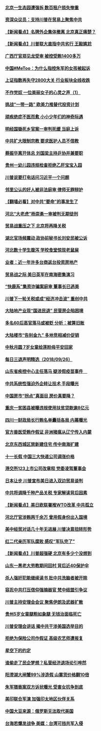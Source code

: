 #### [北京一生态园遭强拆 数百租户损失惨重](../pages/nsc413/n10746548.md) 

#### [资深众议员：支持川普在贸易上聚焦中共](../pages/nsc413/n10746473.md) 

#### [【新闻看点】名牌外企集体撤离 北京真正痛楚？](../pages/nsc413/n10746060.md) 

#### [【新闻看点】川普联大直指中共劣行 王毅尴尬](../pages/nsc413/n10746062.md) 

#### [广西厅官郑见龙受审 被控受贿1400多万](../pages/nsc413/n10746329.md) 

#### [中国#MeToo：为什么指控朱军的女孩被起诉](../pages/nsc413/n10746070.md) 

#### [上证指数再失守2800大关 行业板块全线收跌](../pages/nsc413/n10746088.md) 

#### [不作党奴 一位美丽女子的心灵之声（1）](../pages/nsc413/n10744283.md) 

#### [挑战“一带一路” 欧美力推替代投资计划](../pages/nsc413/n10746020.md) 

#### [顽疾绝症不医而愈 小小少年们的神奇际遇](../pages/nsc413/n10744431.md) 

#### [明经国锄死乡官案一审判死缓 当庭上诉](../pages/nsc413/n10745990.md) 

#### [中共扩大限制宗教 要求医护人员不信教](../pages/nsc413/n10746072.md) 

#### [蔡振华离开体总 刘国梁主持乒协并兼要职](../pages/nsc413/n10745965.md) 

#### [贵州一幼儿园违规检查拒绝乙肝宝宝入园](../pages/nsc413/n10745856.md) 

#### [川普说要打电话问习近平一个问题](../pages/nsc413/n10745915.md) 

#### [邻里公认的好人被非法庭审 律师无罪辩护](../pages/nsc413/n10743793.md) 

#### [【翻墙必看】对中共“要命”的事发生了](../pages/nsc413/n10744371.md) 

#### [河北“大老虎”杨崇勇一审被判无期徒刑](../pages/nsc413/n10745588.md) 

#### [贸易战重压之下 北京将再降关税](../pages/nsc413/n10745279.md) 

#### [湖北官场频震动 政协前秘书长刘安民被公诉](../pages/nsc413/n10745206.md) 

#### [河北数十学生腹泻 学校食堂惊现老鼠屎](../pages/nsc413/n10745106.md) 

#### [业者：近一年许多台商返台投资房地产](../pages/nsc413/n10745067.md) 

#### [贸易战之际  美日英军在南海密集演习](../pages/nsc413/n10745318.md) 

#### [“快鹿系”集资诈骗案庭审 董事长已逃美](../pages/nsc413/n10743750.md) 

#### [川普下一轮关税或成“经济冲击波” 重创中共](../pages/nsc413/n10744972.md) 

#### [大陆地产业现“国进民退” 民营房企陷困境](../pages/nsc413/n10744586.md) 

#### [多名60后高官落马或被贬 分析：被算旧账](../pages/nsc413/n10744778.md) 

#### [大陆楼市“告别金九” 多地竞相减价促销](../pages/nsc413/n10744861.md) 

#### [中秋月圆 7岁女童绘莲盼母平安回家](../pages/nsc413/n10743537.md) 

#### [每日三退声明精选（2018/09/26）](../pages/nsc413/n10744764.md) 

#### [山东省疾控中心主任落马 疑涉假疫苗事件　](../pages/nsc413/n10744375.md) 

#### [中共系统性强迫外企转让技术 手段曝光](../pages/nsc413/n10744059.md) 

#### [中国房市“拐点”真面目 房价真要降？](../pages/nsc413/n10744022.md) 

#### [重庆一贫困县被曝违规使用扶贫贷款逾8亿元](../pages/nsc413/n10744184.md) 

#### [四川一财政局长行贿名单囊括各局 内幕曝光](../pages/nsc413/n10744027.md) 

#### [官方兽医受贿作假证 非洲猪瘟从辽宁传入内蒙](../pages/nsc413/n10743667.md) 

#### [北京东西城区禁新建住宅 传中南海扩建](../pages/nsc413/n10744035.md) 

#### [十一长假 中国三大快递公司调涨价格](../pages/nsc413/n10741696.md) 

#### [港交所123上市公司改章程 党委凌驾董事会](../pages/nsc413/n10744024.md) 

#### [日本让步 川普宣布美日进入双边贸易谈判](../pages/nsc413/n10744069.md) 

#### [中共将调降千种产品关税 专家解读背后因素](../pages/nsc413/n10743943.md) 

#### [【新闻看点】美日欧联署推WTO改革 中共孤立](../pages/nsc413/n10743642.md) 

#### [河北厅官涉贿两千余万 曾用假身份出入国境](../pages/nsc413/n10743973.md) 

#### [美中经贸对话几十年无进展 川普决意扭转形势](../pages/nsc413/n10743904.md) 

#### [红二代亲历军队腐败 感叹“军队完了”](../pages/nsc413/n10743883.md) 

#### [【新闻看点】川普超强硬 北京有多少个没想到](../pages/nsc413/n10743643.md) 

#### [山东一黑老大劳教期间回村 背后近40保护伞](../pages/nsc413/n10743781.md) 

#### [杀人强奸犯能继续读书 批中共洗脑者被开除](../pages/nsc413/n10743503.md) 

#### [容忍中共打压信仰强摘器官 梵中结盟引争议](../pages/nsc413/n10743755.md) 

#### [川普主持安理会会议 聚焦伊朗及武器扩散](../pages/nsc413/n10743827.md) 

#### [贵州5岁女童腿粗如象腿 无钱治面临死亡](../pages/nsc413/n10743838.md) 

#### [川普安理会讲话 揭中共干涉美国选举目的](../pages/nsc413/n10743759.md) 

#### [拒绝为保险公司作假证 高级农艺师遭报复](../pages/nsc413/n10742998.md) 

#### [星空下的约定](../pages/nsc413/n10742505.md) 

#### [谁偷走了民企梦想？私营经济退场论引哗然](../pages/nsc413/n10739519.md) 

#### [阳澄湖大闸蟹99%涉造假 山寨货价格翻10倍](../pages/nsc413/n10743576.md) 

#### [朱军猥亵案双方诉状曝光 受害女抗争到底](../pages/nsc413/n10743705.md) 

#### [美印联合军演 加强印太地区伙伴关系](../pages/nsc413/n10743557.md) 

#### [中国大豆来源：俄罗斯无法取代美国](../pages/nsc413/n10743610.md) 

#### [台海若爆发战争 美媒：台湾可挡共军入侵](../pages/nsc413/n10743312.md) 

